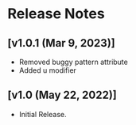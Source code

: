 # Release Notes

## [v1.0.1 (Mar 9, 2023)]

- Removed buggy pattern attribute
- Added u modifier

## [v1.0 (May 22, 2022)]

- Initial Release.